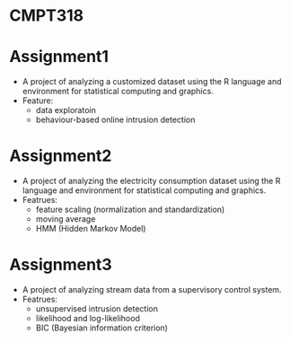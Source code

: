 # CMPT318
# Assignment1

- A project of analyzing a customized dataset using the R language and environment for statistical computing and graphics.
- Feature:
  - data exploratoin
  - behaviour-based online intrusion detection


# Assignment2
- A project of analyzing the electricity consumption dataset using the R language and environment for statistical computing and graphics.
- Featrues:
  - feature scaling (normalization and standardization)
  - moving average
  - HMM (Hidden Markov Model)

# Assignment3
- A project of analyzing stream data from a supervisory control system.
- Featrues:
  - unsupervised intrusion detection
  - likelihood and log-likelihood
  - BIC (Bayesian information criterion)  

